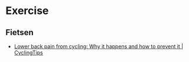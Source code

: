 # Exercise

## Fietsen

* [Lower back pain from cycling: Why it happens and how to prevent it | CyclingTips](https://cyclingtips.com/2018/10/lower-back-pain-from-cycling-why-it-happens-and-how-to-prevent-it/)

